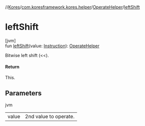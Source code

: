 //[Kores](../../../index.md)/[com.koresframework.kores.helper](../index.md)/[OperateHelper](index.md)/[leftShift](left-shift.md)

# leftShift

[jvm]\
fun [leftShift](left-shift.md)(value: [Instruction](../../com.koresframework.kores/-instruction/index.md)): [OperateHelper](index.md)

Bitwise left shift (<<).

#### Return

This.

## Parameters

jvm

| | |
|---|---|
| value | 2nd value to operate. |
